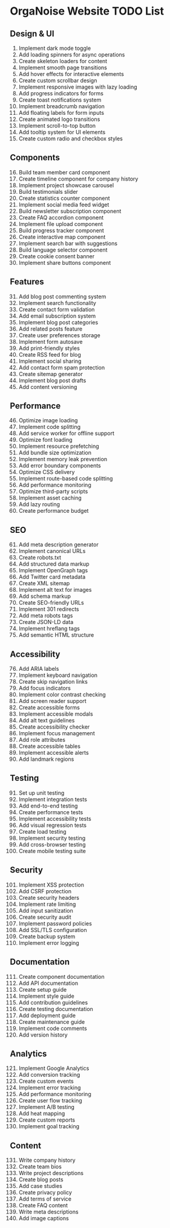 # OrgaNoise Website TODO List

## Design & UI
1. Implement dark mode toggle
2. Add loading spinners for async operations
3. Create skeleton loaders for content
4. Implement smooth page transitions
5. Add hover effects for interactive elements
6. Create custom scrollbar design
7. Implement responsive images with lazy loading
8. Add progress indicators for forms
9. Create toast notifications system
10. Implement breadcrumb navigation
11. Add floating labels for form inputs
12. Create animated logo transitions
13. Implement scroll-to-top button
14. Add tooltip system for UI elements
15. Create custom radio and checkbox styles

## Components
16. Build team member card component
17. Create timeline component for company history
18. Implement project showcase carousel
19. Build testimonials slider
20. Create statistics counter component
21. Implement social media feed widget
22. Build newsletter subscription component
23. Create FAQ accordion component
24. Implement file upload component
25. Build progress tracker component
26. Create interactive map component
27. Implement search bar with suggestions
28. Build language selector component
29. Create cookie consent banner
30. Implement share buttons component

## Features
31. Add blog post commenting system
32. Implement search functionality
33. Create contact form validation
34. Add email subscription system
35. Implement blog post categories
36. Add related posts feature
37. Create user preferences storage
38. Implement form autosave
39. Add print-friendly styles
40. Create RSS feed for blog
41. Implement social sharing
42. Add contact form spam protection
43. Create sitemap generator
44. Implement blog post drafts
45. Add content versioning

## Performance
46. Optimize image loading
47. Implement code splitting
48. Add service worker for offline support
49. Optimize font loading
50. Implement resource prefetching
51. Add bundle size optimization
52. Implement memory leak prevention
53. Add error boundary components
54. Optimize CSS delivery
55. Implement route-based code splitting
56. Add performance monitoring
57. Optimize third-party scripts
58. Implement asset caching
59. Add lazy routing
60. Create performance budget

## SEO
61. Add meta description generator
62. Implement canonical URLs
63. Create robots.txt
64. Add structured data markup
65. Implement OpenGraph tags
66. Add Twitter card metadata
67. Create XML sitemap
68. Implement alt text for images
69. Add schema markup
70. Create SEO-friendly URLs
71. Implement 301 redirects
72. Add meta robots tags
73. Create JSON-LD data
74. Implement hreflang tags
75. Add semantic HTML structure

## Accessibility
76. Add ARIA labels
77. Implement keyboard navigation
78. Create skip navigation links
79. Add focus indicators
80. Implement color contrast checking
81. Add screen reader support
82. Create accessible forms
83. Implement accessible modals
84. Add alt text guidelines
85. Create accessibility checker
86. Implement focus management
87. Add role attributes
88. Create accessible tables
89. Implement accessible alerts
90. Add landmark regions

## Testing
91. Set up unit testing
92. Implement integration tests
93. Add end-to-end testing
94. Create performance tests
95. Implement accessibility tests
96. Add visual regression tests
97. Create load testing
98. Implement security testing
99. Add cross-browser testing
100. Create mobile testing suite

## Security
101. Implement XSS protection
102. Add CSRF protection
103. Create security headers
104. Implement rate limiting
105. Add input sanitization
106. Create security audit
107. Implement password policies
108. Add SSL/TLS configuration
109. Create backup system
110. Implement error logging

## Documentation
111. Create component documentation
112. Add API documentation
113. Create setup guide
114. Implement style guide
115. Add contribution guidelines
116. Create testing documentation
117. Add deployment guide
118. Create maintenance guide
119. Implement code comments
120. Add version history

## Analytics
121. Implement Google Analytics
122. Add conversion tracking
123. Create custom events
124. Implement error tracking
125. Add performance monitoring
126. Create user flow tracking
127. Implement A/B testing
128. Add heat mapping
129. Create custom reports
130. Implement goal tracking

## Content
131. Write company history
132. Create team bios
133. Write project descriptions
134. Create blog posts
135. Add case studies
136. Create privacy policy
137. Add terms of service
138. Create FAQ content
139. Write meta descriptions
140. Add image captions